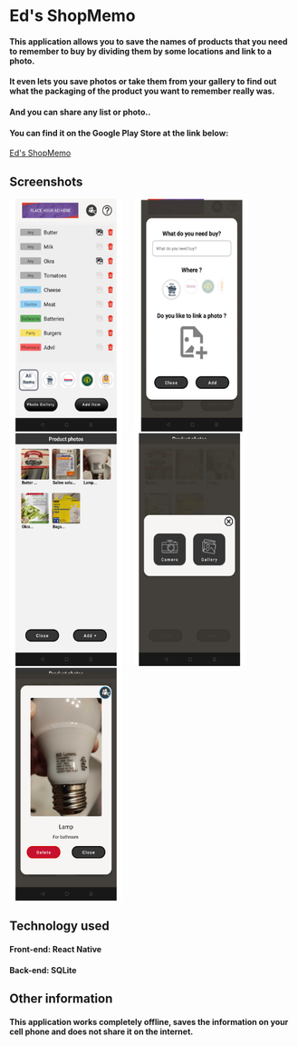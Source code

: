 # Ed's ShopMemo

<h4>This application allows you to save the names of products that you need to remember to buy by dividing them by some locations and link to a photo.</h4>
<h4>It even lets you save photos or take them from your gallery to find out what the packaging of the product you want to remember really was.</h4>
<h4>And you can share any list or photo..</h4>

<h4>You can find it on the Google Play Store at the link below:</h4>

[Ed's ShopMemo](https://play.google.com/store/apps/details?id=com.cesconettoedu.bestTodo)

## Screenshots

<img src="./assets/screenshot/a1.png" width="200" height="410"> &emsp; <img src="./assets/screenshot/a2.png" width="200" height="410">&emsp; <img src="./assets/screenshot/a3.png" width="200" height="410">&emsp; <img src="./assets/screenshot/a4.png" width="200" height="410">&emsp; <img src="./assets/screenshot/a5.png" width="200" height="410">

## Technology used

<h4>Front-end: React Native<h4>
<h4>Back-end: SQLite<h4>

## Other information

<h4>This application works completely offline, saves the information on your cell phone and does not share it on the internet.<h4>
